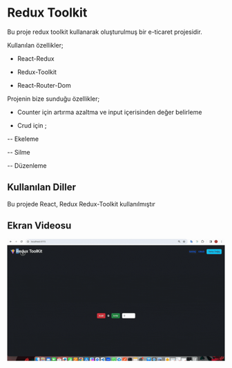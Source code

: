 <h1>Redux Toolkit</h1>

Bu proje redux toolkit kullanarak oluşturulmuş bir e-ticaret projesidir.

Kullanılan özellikler;

- React-Redux

- Redux-Toolkit

- React-Router-Dom

Projenin bize sunduğu özellikler;

- Counter için artırma azaltma ve input içerisinden değer belirleme

- Crud için ;

-- Ekeleme

-- Silme

-- Düzenleme

<h2>Kullanılan Diller</h2>

Bu projede React, Redux Redux-Toolkit kullanılmıştır

<h2>Ekran Videosu</h2>

![](redux-toolkit.gif)
